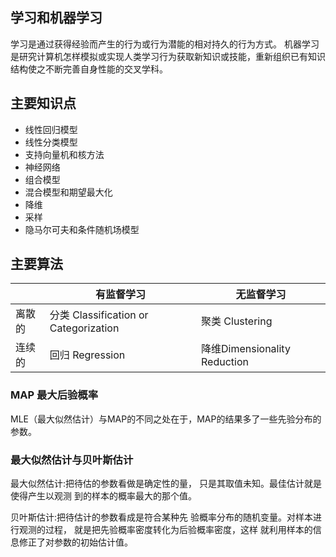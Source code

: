 ## 学习和机器学习

学习是通过获得经验而产生的行为或行为潜能的相对持久的行为方式。
机器学习是研究计算机怎样模拟或实现人类学习行为获取新知识或技能，重新组织已有知识结构使之不断完善自身性能的交叉学科。

## 主要知识点

* 线性回归模型
* 线性分类模型
* 支持向量机和核方法
* 神经网络
* 组合模型
* 混合模型和期望最大化
* 降维
* 采样
* 隐马尔可夫和条件随机场模型

## 主要算法

||有监督学习|无监督学习|
|----|----|------|
|离散的|分类 Classification or Categorization|聚类 Clustering|
|连续的|回归 Regression|降维Dimensionality Reduction|

### MAP 最大后验概率

MLE（最大似然估计）与MAP的不同之处在于，MAP的结果多了一些先验分布的参数。

### 最大似然估计与贝叶斯估计

最大似然估计:把待估的参数看做是确定性的量， 只是其取值未知。最佳估计就是使得产生以观测 到的样本的概率最大的那个值。

贝叶斯估计:把待估计的参数看成是符合某种先 验概率分布的随机变量。对样本进行观测的过程， 就是把先验概率密度转化为后验概率密度，这样 就利用样本的信息修正了对参数的初始估计值。